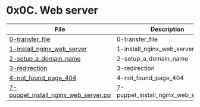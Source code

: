 # 0x0C. Web server

| File      | Description |
| ----------- | ----------- |
| [0-transfer_file](./0-transfer_file) | 0-transfer_file |
| [1-install_nginx_web_server](./1-install_nginx_web_server) | 1-install_nginx_web_server |
| [2-setup_a_domain_name](./2-setup_a_domain_name) | 2-setup_a_domain_name |
| [3-redirection](./3-redirection) | 3-redirection |
| [4-not_found_page_404](./4-not_found_page_404) | 4-not_found_page_404 |
| [7-puppet_install_nginx_web_server.pp](./7-puppet_install_nginx_web_server.pp) | 7-puppet_install_nginx_web_server.pp |
